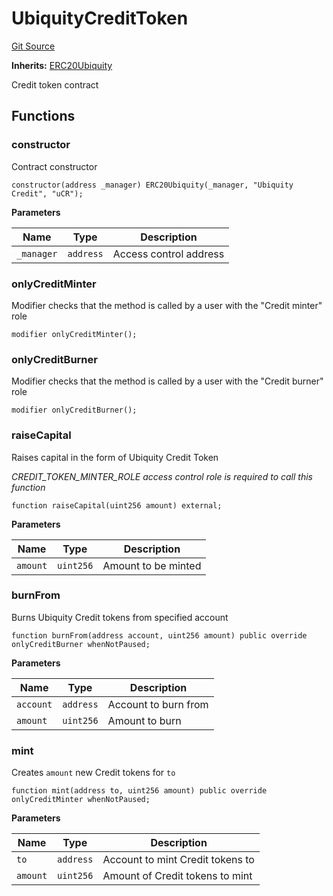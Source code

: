 # UbiquityCreditToken
[Git Source](https://github.com/ubiquity/ubiquity-dollar/blob/d47ba67ecbe94bc364a206fbde6b184405f4ec97/src/dollar/core/UbiquityCreditToken.sol)

**Inherits:**
[ERC20Ubiquity](/src/dollar/core/ERC20Ubiquity.sol/abstract.ERC20Ubiquity.md)

Credit token contract


## Functions
### constructor

Contract constructor


```solidity
constructor(address _manager) ERC20Ubiquity(_manager, "Ubiquity Credit", "uCR");
```
**Parameters**

|Name|Type|Description|
|----|----|-----------|
|`_manager`|`address`|Access control address|


### onlyCreditMinter

Modifier checks that the method is called by a user with the "Credit minter" role


```solidity
modifier onlyCreditMinter();
```

### onlyCreditBurner

Modifier checks that the method is called by a user with the "Credit burner" role


```solidity
modifier onlyCreditBurner();
```

### raiseCapital

Raises capital in the form of Ubiquity Credit Token

*CREDIT_TOKEN_MINTER_ROLE access control role is required to call this function*


```solidity
function raiseCapital(uint256 amount) external;
```
**Parameters**

|Name|Type|Description|
|----|----|-----------|
|`amount`|`uint256`|Amount to be minted|


### burnFrom

Burns Ubiquity Credit tokens from specified account


```solidity
function burnFrom(address account, uint256 amount) public override onlyCreditBurner whenNotPaused;
```
**Parameters**

|Name|Type|Description|
|----|----|-----------|
|`account`|`address`|Account to burn from|
|`amount`|`uint256`|Amount to burn|


### mint

Creates `amount` new Credit tokens for `to`


```solidity
function mint(address to, uint256 amount) public override onlyCreditMinter whenNotPaused;
```
**Parameters**

|Name|Type|Description|
|----|----|-----------|
|`to`|`address`|Account to mint Credit tokens to|
|`amount`|`uint256`|Amount of Credit tokens to mint|


